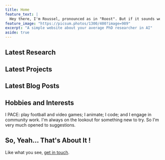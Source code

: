 ```yaml
---
title: Home
feature_text: |
  Hey there, I'm Roussel, pronounced as in "Roost". But if it sounds weird or complicated, just go with Desmond. This is a simple website documenting my journey in AI research, tech, and art.
feature_image: "https://picsum.photos/1300/400?image=989"
excerpt: "A simple website about your average PhD researcher in AI"
aside: true
---
```



## Latest Research

## Latest Projects

## Latest Blog Posts

## Hobbies and Interests
I PACE: play football and video games; I animate; I code; and I engage in community work. I'm always on the lookout for something new to try. So I'm very much opened to suggestions.

## So, Yeah... That's About It !

Like what you see, [get in touch](https://desmond-rn.github.io/contact/).
